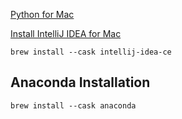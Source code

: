 

[Python for Mac](https://www.python.org/)

[Install IntelliJ IDEA for Mac](https://www.jetbrains.com/)
```
brew install --cask intellij-idea-ce
```
## Anaconda Installation
```
brew install --cask anaconda
```
